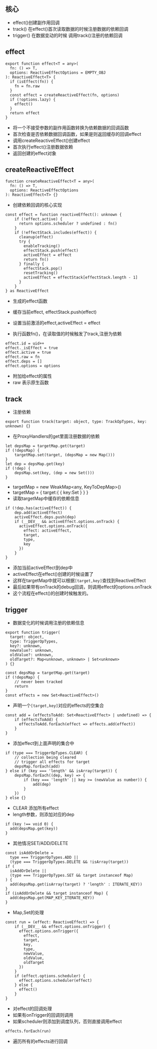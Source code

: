 ## 核心
- effect()创建副作用回调
- track()     在effect()首次读取数据的时候注册数据的依赖回调
- trigger()   在数据变动的时候 调用track()注册的依赖回调

## effect
``` 
export function effect<T = any>(
  fn: () => T,
  options: ReactiveEffectOptions = EMPTY_OBJ
): ReactiveEffect<T> {
  if (isEffect(fn)) {
    fn = fn.raw
  }
  const effect = createReactiveEffect(fn, options)
  if (!options.lazy) {
    effect()
  }
  return effect
}
```
- 将一个不接受参数的副作用函数转换为依赖数据的回调函数
- 首次检查是否依赖数据回调函数，如果是则返回缓存的回调effect
- 调用createReactiveEffect()创建effect
- 首次执行effect()注册数据依赖
- 返回创建的effect对象

## createReactiveEffect
``` 
function createReactiveEffect<T = any>(
  fn: () => T,
  options: ReactiveEffectOptions
): ReactiveEffect<T> {}
```
- 创建依赖回调的核心实现

``` 
const effect = function reactiveEffect(): unknown {
    if (!effect.active) {
      return options.scheduler ? undefined : fn()
    }
    if (!effectStack.includes(effect)) {
      cleanup(effect)
      try {
        enableTracking()
        effectStack.push(effect)
        activeEffect = effect
        return fn()
      } finally {
        effectStack.pop()
        resetTracking()
        activeEffect = effectStack[effectStack.length - 1]
      }
    }
} as ReactiveEffect
```
- 生成的effect函数 

- 缓存当前effect, effectStack.push(effect)
- 设置当前激活的effect,activeEffect = effect
- 执行函数fn()，在读取值的时候触发了track,注册为依赖
``` 
effect.id = uid++
effect._isEffect = true
effect.active = true
effect.raw = fn
effect.deps = []
effect.options = options
```
- 附加给effect的属性
- raw 表示原生函数

## track
- 注册依赖
``` 
export function track(target: object, type: TrackOpTypes, key: unknown) {}
```
- 在ProxyHandlers的get里面注册数据的依赖
``` 
let depsMap = targetMap.get(target)
if (!depsMap) {
    targetMap.set(target, (depsMap = new Map()))
}
let dep = depsMap.get(key)
if (!dep) {
    depsMap.set(key, (dep = new Set()))
}
```
- targetMap = new WeakMap<any, KeyToDepMap>()
- targetMap = {
    target:{
        {
            key:Set<ReactiveEffect>
        }
    }
}
- 读取targetMap中缓存的依赖信息 
``` 
if (!dep.has(activeEffect)) {
    dep.add(activeEffect)
    activeEffect.deps.push(dep)
    if (__DEV__ && activeEffect.options.onTrack) {
      activeEffect.options.onTrack({
        effect: activeEffect,
        target,
        type,
        key
      })
    }
}
```
- 添加当前activeEffect到dep中
- activeEffect在effect()创建的时候设置了
- 这样在targetMap中就可以根据`[target,key]`查找到ReactiveEffect
- 最后如果带有onTrack的debug回调，则调用effect的options.onTrack
- 这个流程在effect()的创建时候触发的。

## trigger
- 数据变化的时候调用注册的依赖信息
``` 
export function trigger(
  target: object,
  type: TriggerOpTypes,
  key?: unknown,
  newValue?: unknown,
  oldValue?: unknown,
  oldTarget?: Map<unknown, unknown> | Set<unknown>
) {}
```
``` 
const depsMap = targetMap.get(target)
if (!depsMap) {
    // never been tracked
    return
}
const effects = new Set<ReactiveEffect>()
```
- 声明一个`[target,key]`对应的effects的空集合
``` 
const add = (effectsToAdd: Set<ReactiveEffect> | undefined) => {
    if (effectsToAdd) {
      effectsToAdd.forEach(effect => effects.add(effect))
    }
}
```
- 添加effect到上面声明的集合中

``` 
if (type === TriggerOpTypes.CLEAR) {
    // collection being cleared
    // trigger all effects for target
    depsMap.forEach(add)
} else if (key === 'length' && isArray(target)) {
    depsMap.forEach((dep, key) => {
        if (key === 'length' || key >= (newValue as number)) {
            add(dep)
        }
    })
} else {}
```
- CLEAR 添加所有effect
- length参数，则添加对应的dep
``` 
if (key !== void 0) {
  add(depsMap.get(key))
}
```
- 其他情况SET/ADD/DELETE

``` 
const isAddOrDelete =
  type === TriggerOpTypes.ADD ||
  (type === TriggerOpTypes.DELETE && !isArray(target))
if (
  isAddOrDelete ||
  (type === TriggerOpTypes.SET && target instanceof Map)
) {
  add(depsMap.get(isArray(target) ? 'length' : ITERATE_KEY))
}
if (isAddOrDelete && target instanceof Map) {
  add(depsMap.get(MAP_KEY_ITERATE_KEY))
}
```
- Map,Set的处理
``` 
const run = (effect: ReactiveEffect) => {
    if (__DEV__ && effect.options.onTrigger) {
      effect.options.onTrigger({
        effect,
        target,
        key,
        type,
        newValue,
        oldValue,
        oldTarget
      })
    }
    if (effect.options.scheduler) {
      effect.options.scheduler(effect)
    } else {
      effect()
    }
}
```
- 对effect的回调处理
- 如果有onTrigger的回调则调用
- 如果scheduler则添加到调度队列，否则直接调用effect
``` 
effects.forEach(run)
```
- 遍历所有的effects进行回调





















